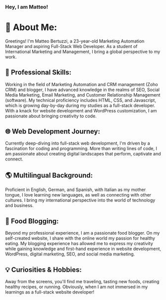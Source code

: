 ### Hey, I am Matteo!

# 🚀 About Me:

Greetings! I'm Matteo Bertuzzi, a 23-year-old Marketing Automation Manager and aspiring Full-Stack Web Developer. As a student of International Marketing and Management, I bring a global perspective to my work.

## 💼 Professional Skills:

Working in the field of Marketing Automation and CRM management (Zoho CRM) and blogger, I have advanced knowledge in the realms of SEO, Social Media Marketing, Email Marketing, and Customer Relationship Management (software). My technical proficiency includes HTML, CSS, and Javascript, which is growing day-by-day during my studies as a full-stack developer. With a knack for website development and WordPress customization, I am passionate about bringing creativity to code.

## 🌐 Web Development Journey:

Currently deep-diving into full-stack web development, I'm driven by a fascination for coding and programming. More than writing lines of code, I am passionate about creating digital landscapes that perform, captivate and connect.

## 🌎 Multilingual Background:

Proficient in English, German, and Spanish, with Italian as my mother tongue, I love learning new languages, as well as connecting with other cultures. I bring my international perspective into the world of technology and business.

## 🍲 Food Blogging:

Beyond my professional experience, I am a passionate food blogger. On my self-created website, I share with the online world my passion for healthy eating. My blogging experience has allowed me to express my creativity while gaining knowledge and first-hand experience in website development, WordPress, digital marketing, SEO, and social media marketing.

## 💡 Curiosities & Hobbies:

Away from the screens, you'll find me traveling, tasting new foods, creating healthy recipes, or running. Obviously, when I am not immersed in my learnings as a full-stack website developer!



<!--
supports HTML 
**matteobertuzzi/matteobertuzzi** is a ✨ _special_ ✨ repository because its `README.md` (this file) appears on your GitHub profile.

Here are some ideas to get you started:

- 🔭 I’m currently working on ...
- 🌱 I’m currently learning ...
- 👯 I’m looking to collaborate on ...
- 🤔 I’m looking for help with ...
- 💬 Ask me about ...
- 📫 How to reach me: ...
- 😄 Pronouns: ...
- ⚡ Fun fact: ...
-->

